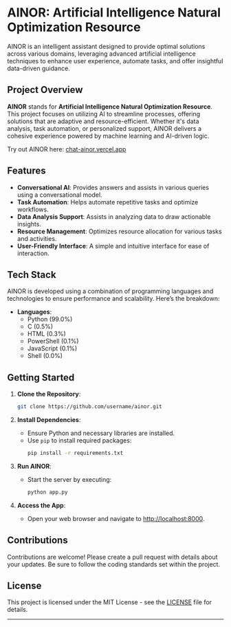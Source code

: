 
# AINOR: Artificial Intelligence Natural Optimization Resource

AINOR is an intelligent assistant designed to provide optimal solutions across various domains, leveraging advanced artificial intelligence techniques to enhance user experience, automate tasks, and offer insightful data-driven guidance.

## Project Overview

**AINOR** stands for **Artificial Intelligence Natural Optimization Resource**. This project focuses on utilizing AI to streamline processes, offering solutions that are adaptive and resource-efficient. Whether it's data analysis, task automation, or personalized support, AINOR delivers a cohesive experience powered by machine learning and AI-driven logic.

Try out AINOR here: [chat-ainor.vercel.app](https://chat-ainor.vercel.app)

## Features

- **Conversational AI**: Provides answers and assists in various queries using a conversational model.
- **Task Automation**: Helps automate repetitive tasks and optimize workflows.
- **Data Analysis Support**: Assists in analyzing data to draw actionable insights.
- **Resource Management**: Optimizes resource allocation for various tasks and activities.
- **User-Friendly Interface**: A simple and intuitive interface for ease of interaction.

## Tech Stack

AINOR is developed using a combination of programming languages and technologies to ensure performance and scalability. Here’s the breakdown:

- **Languages**:
  - Python (99.0%)
  - C (0.5%)
  - HTML (0.3%)
  - PowerShell (0.1%)
  - JavaScript (0.1%)
  - Shell (0.0%)

## Getting Started

1. **Clone the Repository**:
   ```bash
   git clone https://github.com/username/ainor.git
   ```
2. **Install Dependencies**:
   - Ensure Python and necessary libraries are installed.
   - Use `pip` to install required packages:
     ```bash
     pip install -r requirements.txt
     ```

3. **Run AINOR**:
   - Start the server by executing:
     ```bash
     python app.py
     ```

4. **Access the App**:
   - Open your web browser and navigate to [http://localhost:8000](http://localhost:8000).

## Contributions

Contributions are welcome! Please create a pull request with details about your updates. Be sure to follow the coding standards set within the project.

## License

This project is licensed under the MIT License - see the [LICENSE](LICENSE) file for details.

---
